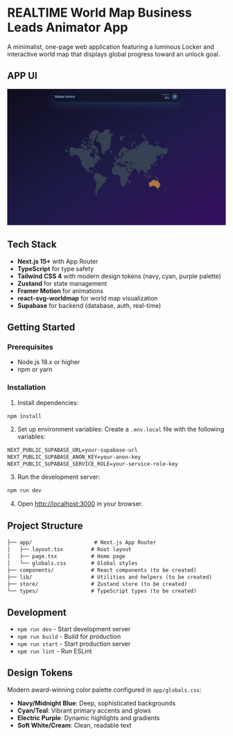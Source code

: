 # REALTIME World Map Business Leads Animator App

A minimalist, one-page web application featuring a luminous Locker and interactive world map that displays global progress toward an unlock goal.

## APP UI

![App UI](/assets/homepage.png)

## Tech Stack

- **Next.js 15+** with App Router
- **TypeScript** for type safety
- **Tailwind CSS 4** with modern design tokens (navy, cyan, purple palette)
- **Zustand** for state management
- **Framer Motion** for animations
- **react-svg-worldmap** for world map visualization
- **Supabase** for backend (database, auth, real-time)

## Getting Started

### Prerequisites

- Node.js 18.x or higher
- npm or yarn

### Installation

1. Install dependencies:
```bash
npm install
```

2. Set up environment variables:
Create a `.env.local` file with the following variables:
```
NEXT_PUBLIC_SUPABASE_URL=your-supabase-url
NEXT_PUBLIC_SUPABASE_ANON_KEY=your-anon-key
NEXT_PUBLIC_SUPABASE_SERVICE_ROLE=your-service-role-key
```

3. Run the development server:
```bash
npm run dev
```

4. Open [http://localhost:3000](http://localhost:3000) in your browser.

## Project Structure

```
├── app/                    # Next.js App Router
│   ├── layout.tsx         # Root layout
│   ├── page.tsx           # Home page
│   └── globals.css        # Global styles
├── components/            # React components (to be created)
├── lib/                   # Utilities and helpers (to be created)
├── store/                 # Zustand store (to be created)
└── types/                 # TypeScript types (to be created)
```

## Development

- `npm run dev` - Start development server
- `npm run build` - Build for production
- `npm run start` - Start production server
- `npm run lint` - Run ESLint

## Design Tokens

Modern award-winning color palette configured in `app/globals.css`:
- **Navy/Midnight Blue**: Deep, sophisticated backgrounds
- **Cyan/Teal**: Vibrant primary accents and glows
- **Electric Purple**: Dynamic highlights and gradients
- **Soft White/Cream**: Clean, readable text

